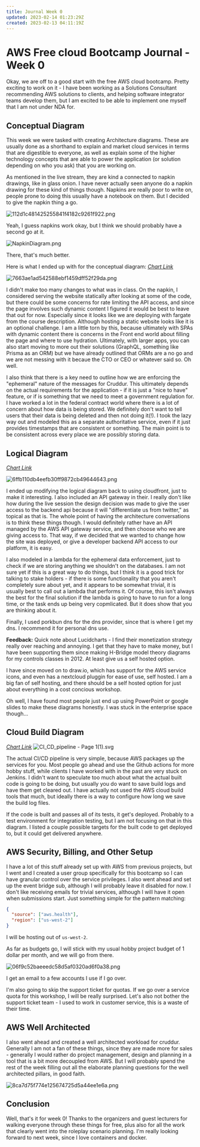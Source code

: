 ```yaml
---
title: Journal Week 0
updated: 2023-02-14 01:23:29Z
created: 2023-02-13 04:11:19Z
---
```


# AWS Free cloud Bootcamp Journal - Week 0

Okay, we are off to a good start with the free AWS cloud bootcamp. Pretty exciting to work on it - I have been working as a Solutions Consultant recommending AWS solutions to clients, and helping software integrator teams develop them, but I am excited to be able to implement one myself that I am not under NDA for.

## Conceptual Diagram

This week we were tasked with creating Architecture diagrams. These are usually done as a shorthand to explain and market cloud services in terms that are digestible to everyone, as well as explain some of the higher technology concepts that are able to power the application (or solution depending on who you ask) that you are working on.

As mentioned in the live stream, they are kind a connected to napkin drawings, like in glass onion. I have never actually seen anyone do a napkin drawing for these kind of things though. Napkins are really poor to write on, people prone to doing this usually have a notebook on them. But I decided to give the napkin thing a go.

![112d1c481425255841f4182c9261f922.png](../_resources/112d1c481425255841f4182c9261f922.png)

Yeah, I guess napkins work okay, but I think we should probably have a second go at it.

![NapkinDiagram.png](../_resources/NapkinDiagram.png)

There, that's much better.

Here is what I ended up with for the conceptual diagram:
*[Chart Link](https://lucid.app/lucidchart/aa9920f6-bbe5-418d-9f24-4fc180daf472/edit?view_items=rHMwQI5nZLgA%2CrHMwvbxS4hvG%2CrHMw365rg.9K%2CrHMwFA5Owkko%2CrHMwnpTpCLF8%2CrHMwdHx33ru6%2CrHMwQs7lZg3e%2CrHMw8Vv2AuCe%2CrHMwjsCTMXNT%2CrHMwyxQ4Y3-t%2CrHMwLWZlhb8z%2CrHMwawC0Bm.C%2CrHMwPgLieSnO%2CrHMwSW4fYPv2%2CrHMwE0PE.0hA%2CrHMwLPZAGXJz%2CrHMw_RvUCKie%2CrHMwW.BD62a6%2CrHMwP.DkAFs6%2CrHMwvKSUxZDN%2CrHMwB7w1a0vy%2CrHMwM4zoHnHr%2CrHMwgPGWV5OT%2CrHMwscgkKenf%2CrHMwXDaay92C%2CrHMwh6HtS-3m&invitationId=inv_f70217bb-22d9-493b-8f7d-cad947fe1759)*

![7663ae1ad542588ebf1459dff52f29da.png](../_resources/7663ae1ad542588ebf1459dff52f29da.png)

I didn't make too many changes to what was in class. On the napkin, I considered serving the website statically after looking at some of the code, but there could be some concerns for rate limiting the API access, and since the page involves such dynamic content I figured it would be best to leave that out for now. Especially since it looks like we are deploying with fargate from the course description. Although hosting a static website looks like it is an optional challenge. I am a little torn by this, because ultimately with SPAs with dynamic content there is concerns in the Front end world about filling the page and where to use hydration. Ultimately, with larger apps, you can also start moving to more out their solutions (GraphQL, something like Prisma as an ORM) but we have already outlined that ORMs are a no go and we are not messing with it becaue the CTO or CEO or whatever said so. Oh well.

I also think that there is a key need to outline how we are enforcing the "ephemeral" nature of the messages for Cruddur. This ultimately depends on the actual requirements for the application - if it is just a "nice to have" feature, or if is something that we need to meet a government regulation for. I have worked a lot in the federal contract world where there is a lot of concern about how data is being stored. We definitely don't want to tell users that their data is being deleted and then not doing it(!). I took the lazy way out and modeled this as a separate authoritative service, even if it just provides timestamps that are consistent or something. The main point is to be consistent across every place we are possibly storing data.

## Logical Diagram

*[Chart Link](https://lucid.app/lucidchart/ca9dcfe4-17f6-42b7-b1d3-dee51a7a3d87/edit?invitationId=inv_472672f0-fcea-4e28-a089-da52484d2a9e)*

![6ffb110db4eefb30ff9872cb49644643.png](../_resources/6ffb110db4eefb30ff9872cb49644643.png)

I ended up modifying the logical diagram back to using cloudfront, just to make it interesting. I also included an API gateway in their. I really don't like how during the live session the design decision was made to give the user access to the backend api because it will "differentiate us from twitter," as topical as that is. The whole point of having the architecture conversations is to think these things though. I would definitely rather have an API managed by the AWS API gateway service, and then choose who we are giving access to. That way, if we decided that we wanted to change how the site was deployed, or give a developer backend API access to our platform, it is easy.

I also modeled in a lambda for the ephemeral data enforcement, just to check if we are storing anything we shouldn't on the databases. I am not sure yet if this is a great way to do things, but I think it is a good trick for talking to stake holders - if there is some functionality that you aren't completely sure about yet, and it appears to be somewhat trivial, it is usually best to call out a lambda that performs it. Of course, this isn't always the best for the final solution if the lambda is going to have to run for a long time, or the task ends up being very copmlicated. But it does show that you are thinking about it.

Finally, I used porkbun dns for the dns provider, since that is where I get my dns. I recommend it for personal dns use.

**Feedback:** Quick note about Lucidcharts - I find their monetization strategy really over reaching and annoying. I get that they have to make money, but I have been supporting them since making H-Bridge model theory diagrams for my controls classes in 2012. At least give us a self hosted option.

I have since moved on to draw.io, which has support for the AWS service icons, and even has a nextcloud pluggin for ease of use, self hosted. I am a big fan of self hosting, and there should be a self hosted option for just about everything in a cost concious workshop.

Oh well, I have found most people just end up using PowerPoint or google slides to make these diagrams honestly. I was stuck in the enterprise space though...

## Cloud Build Diagram

*[Chart Link](https://lucid.app/lucidchart/e8ad7466-22a1-4db4-a889-574f7411ed5e/edit?view_items=U4MwLLSTTjVb%2CVUMw7EDwjdqD%2CoWMwOkhLAkNJ%2CeYMwbYnLSiUO%2CxYMwy5EZDEnU%2CmZMwown_fxgV%2CnIMwdJGzOgiD%2Ct9Mwq2ehwKQS%2CnIMwGM~eQtwn%2CnIMwi.6gtXyd%2CnIMw-6~mDmpJ%2Ct5MwCeKQFbti%2Cd9Mwm9kFPPZI%2CnIMwR7iEpavb%2CYWMw9VzbaR1p%2Cf9Mw4Moyd~h1%2CH5Mw6TKxpfpZ%2C34Mwb17Y1g2E%2CnIMwGfE6zhxS%2CnIMwztnG0tyP%2CdYMw6XdgAlZs%2CnIMwrQC2O8sA&invitationId=inv_1578a9cc-2a84-4626-8d4f-76aa07b2eebc)*
![CI_CD_pipeline - Page 1(1).svg](../_resources/CI_CD_pipeline%20-%20Page%201%281%29.svg)

The actual CI/CD pipeline is very simple, because AWS packages up the services for you. Most people go ahead and use the Github actions for more hobby stuff, while clients I have worked with in the past are very stuck on Jenkins. I didn't want to speculate too much about what the actual built code is going to be doing, but usually you do want to save build logs and have them get cleared out. I have actually not used the AWS cloud build tools that much, but ideally there is a way to configure how long we save the build log files.

If the code is built and passes all of its tests, it get's deployed. Probably to a test environment for integration testing, but I am not focusing on that in this diagram. I listed a couple possible targets for the built code to get deployed to, but it could get delivered anywhere.

## AWS Security, Billing, and Other Setup

I have a lot of this stuff already set up with AWS from previous projects, but I went and I created a user group specifically for this bootcamp so I can have granular control over the service privileges. I also went ahead and set up the event bridge sub, although I will probably leave it disabled for now. I don't like receiving emails for trivial services, although I will have it open when submissions start. Just something simple for the pattern matching:

```JSON
{
  "source": ["aws.health"],
  "region": ["us-west-2"]
}
```

I will be hosting out of `us-west-2`.

As far as budgets go, I will stick with my usual hobby project budget of 1 dollar per month, and we will go from there.

![06f9c52baeeedc58d5af0320ad6f0a38.png](../_resources/06f9c52baeeedc58d5af0320ad6f0a38.png)

I get an email to a few accounts I use if I go over.

I'm also going to skip the support ticket for quotas. If we go over a service quota for this workshop, I will be really surprised. Let's also not bother the support ticket team - I used to work in customer service, this is a waste of their time.

## AWS Well Architected

I also went ahead and created a well architected workload for cruddur. Generally I am not a fan of these things, since they are made more for sales - generally I would rather do project management, design and planning in a tool that is a bit more decoupled from AWS. But I will probably spend the rest of the week filling out all the elaborate planning questions for the well architected pillars, in good faith.

![8ca7d75f774e125674725d5a44ee1e6a.png](../_resources/8ca7d75f774e125674725d5a44ee1e6a.png)

## Conclusion

Well, that's it for week 0! Thanks to the organizers and guest lecturers for walking everyone through these things for free, plus also for all the work that clearly went into the roleplay scenario planning. I'm really looking forward to next week, since I love containers and docker.